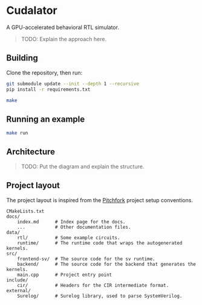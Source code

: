 # Cudalator

A GPU-accelerated behavioral RTL simulator.

> TODO: Explain the approach here.

## Building

Clone the repository, then run:
```sh
git submodule update --init --depth 1 --recursive
pip install -r requirements.txt

make
```

## Running an example
```sh
make run
```

## Architecture

> TODO: Put the diagram and explain the structure.


## Project layout

The project layout is inspired from the [Pitchfork](https://github.com/vector-of-bool/pitchfork) project setup conventions.

    CMakeLists.txt
    docs/
        index.md      # Index page for the docs.
        ...           # Other documentation files.
    data/
        rtl/          # Some example circuits.
        runtime/      # The runtime code that wraps the autogenerated kernels.
    src/
        frontend-sv/  # The source code for the sv runtime.
        backend/      # The source code for the backend that generates the kernels.
        main.cpp      # Project entry point
    include/
        cir/          # Headers for the CIR intermediate format.
    external/
        Surelog/      # Surelog library, used to parse SystemVerilog.

